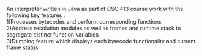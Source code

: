  An interpreter written in Java as part of CSC 413 course work with the following key features : \
1)Processes bytecodes and perform corresponding functions \
2)Address resolution modules as well as frames and runtime stack to segregate distinct function variables \
3)Dumping feature which displays each bytecode functionality and current frame status

